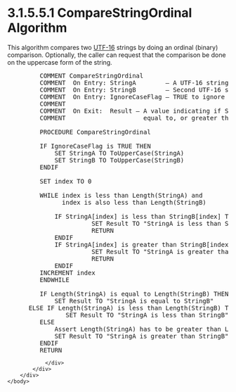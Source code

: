 <html dir="LTR" xmlns:mshelp="http://msdn.microsoft.com/mshelp" xmlns:ddue="http://ddue.schemas.microsoft.com/authoring/2003/5" xmlns:xlink="http://www.w3.org/1999/xlink" xmlns:tool="http://www.microsoft.com/tooltip">
    <head>
        <meta http-equiv="Content-Type" content="text/html; CHARSET=utf-8"></meta>
        <meta name="save" content="history"></meta>
        <title>3.1.5.5.1 CompareStringOrdinal Algorithm</title>
        <xml>
            <mshelp:toctitle title="3.1.5.5.1 CompareStringOrdinal Algorithm"></mshelp:toctitle>
            <mshelp:rltitle title="[MS-UCODEREF]: CompareStringOrdinal Algorithm"></mshelp:rltitle>
            <mshelp:keyword index="A" term="ba172a49-1971-4448-855e-448f8804127e"></mshelp:keyword>
            <mshelp:attr name="DCSext.ContentType" value="open specification"></mshelp:attr>
            <mshelp:attr name="AssetID" value="ba172a49-1971-4448-855e-448f8804127e"></mshelp:attr>
            <mshelp:attr name="TopicType" value="kbRef"></mshelp:attr>
            <mshelp:attr name="DCSext.Title" value="[MS-UCODEREF]: CompareStringOrdinal Algorithm" />
        </xml>
    </head>
    <body>
        <div id="header">
            <h1 class="heading">3.1.5.5.1 CompareStringOrdinal Algorithm</h1>
        </div>
        <div id="mainSection">
            <div id="mainBody">
                <div id="allHistory" class="saveHistory"></div>
                <div id="sectionSection0" class="section" name="collapseableSection">
                    

<p>This algorithm compares two <a href="484e8ed3-152b-4300-9527-7efade6d6491.md#gt_4c9eef52-69d4-43e7-ac04-ff1fe43a94fb">UTF-16</a> strings by doing an
ordinal (binary) comparison. Optionally, the caller can request that the
comparison be done on the uppercase form of the string.</p>

<dl>
<dd>
<div><pre>    COMMENT CompareStringOrdinal
    COMMENT  On Entry: StringA        – A UTF-16 string to be compared
    COMMENT  On Entry: StringB        – Second UTF-16 string to compare
    COMMENT  On Entry: IgnoreCaseFlag – TRUE to ignore case when comparing
    COMMENT
    COMMENT  On Exit:  Result – A value indicating if StringA is less than,
    COMMENT                     equal to, or greater than StringB
    
    PROCEDURE CompareStringOrdinal
    
    IF IgnoreCaseFlag is TRUE THEN
        SET StringA TO ToUpperCase(StringA)
        SET StringB TO ToUpperCase(StringB)
    ENDIF
    
    SET index TO 0
    
    WHILE index is less than Length(StringA) and
          index is also less than Length(StringB)
    
        IF StringA[index] is less than StringB[index] THEN
                  SET Result TO &quot;StringA is less than StringB&quot;
                  RETURN
        ENDIF
        IF StringA[index] is greater than StringB[index] THEN
                  SET Result TO &quot;StringA is greater than StringB&quot;
                  RETURN
        ENDIF
    INCREMENT index
    ENDWHILE
    
    IF Length(StringA) is equal to Length(StringB) THEN
        SET Result TO &quot;StringA is equal to StringB&quot; 
 ELSE IF Length(StringA) is less than Length(StringB) THEN
           SET Result TO &quot;StringA is less than StringB&quot;
    ELSE
        Assert Length(StringA) has to be greater than Length(StringB)
        SET Result TO &quot;StringA is greater than StringB&quot;
    ENDIF
    RETURN
</pre></div>
</dd></dl>


                </div>
            </div>
        </div>
    </body>
</html>